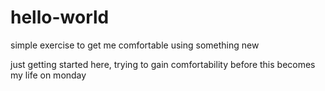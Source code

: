 # hello-world

simple exercise to get me comfortable using something new

just getting started here, trying to gain comfortability before this becomes my life on monday
